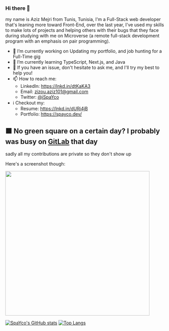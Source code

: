 ### Hi there 👋

my name is Aziz Mejri from Tunis, Tunisia, I'm a Full-Stack web developer that's leaning more toward Front-End, over the last year, I've used my skills to make lots of projects and helping others with their bugs that they face during studying with me on Microverse (a remote full-stack development program with an emphasis on pair programming).




- 🔭 I’m currently working on Updating my portfolio, and job hunting for a Full-Time gig
- 🌱 I’m currently learning TypeScript, Next.js, and Java
- 💬 If you have an issue, don't hesitate to ask me, and I'll try my best to help you!
- 📫 How to reach me:
  - LinkedIn: https://lnkd.in/dtKaKA3
  - Email: zizou.aziz101@gmail.com
  - Twitter: [@iSpaYco](https://twitter.com/iSpaYco)
- ℹ️ Checkout my: 
  - Resume: https://lnkd.in/dURi4jB
  - Portfolio: https://spayco.dev/


## 🟩 **No green square on a certain day? I probably was busy on [GitLab](https://gitlab.com/SpaYco) that day** 

sadly all my contributions are private so they don't show up

Here's a screenshot though: 

<img src="https://user-images.githubusercontent.com/11758151/139756236-5c9cd7ee-5f66-4786-9aa6-934e79d993b6.png" width="450px">

[![SpaYco's GitHub stats](https://github-readme-stats.vercel.app/api?username=Spayco&show_icons=true&theme=radical)](https://github.com/defoebrand/github-readme-stats) 
[![Top Langs](https://github-readme-stats.vercel.app/api/top-langs/?username=Spayco&show_icons=true&theme=radical&layout=compact)](https://github.com/defoebrand/github-readme-stats)

